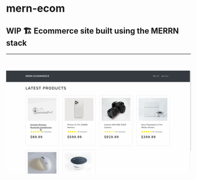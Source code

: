 # mern-ecom

## WIP 🏗️ Ecommerce site built using the MERRN stack

---

<br>

![mern-ecom](https://github.com/kmal808/port-site/blob/main/public/assets/projects/mern-ecom.gif?raw=true)
